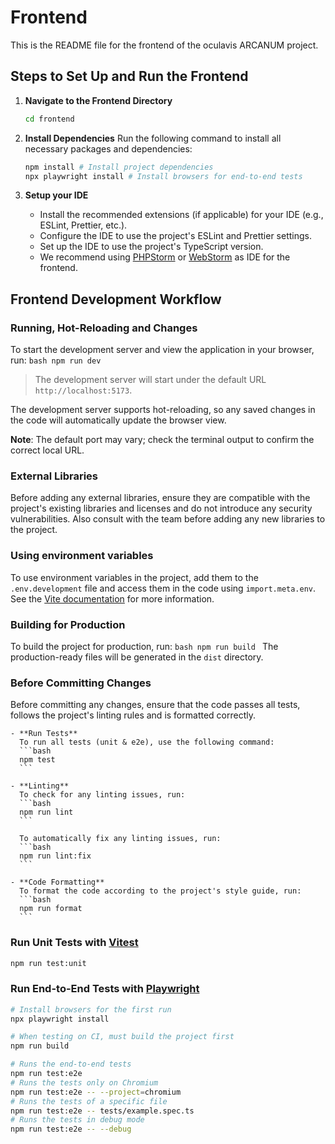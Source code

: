 # Frontend
This is the README file for the frontend of the oculavis ARCANUM project.

## Steps to Set Up and Run the Frontend
1. **Navigate to the Frontend Directory**
   ```bash
   cd frontend
   ```

2. **Install Dependencies**
   Run the following command to install all necessary packages and dependencies:
   ```bash
   npm install # Install project dependencies
   npx playwright install # Install browsers for end-to-end tests
   ```

3. **Setup your IDE**
    - Install the recommended extensions (if applicable) for your IDE (e.g., ESLint, Prettier, etc.).
    - Configure the IDE to use the project's ESLint and Prettier settings.
    - Set up the IDE to use the project's TypeScript version.
    - We recommend using [PHPStorm](https://www.jetbrains.com/phpstorm/) or [WebStorm](https://www.jetbrains.com/webstorm/) as IDE for the frontend.

## Frontend Development Workflow

### Running, Hot-Reloading and Changes
  To start the development server and view the application in your browser, run:
    ```bash
    npm run dev
    ```
  > The development server will start under the default URL `http://localhost:5173`.

  The development server supports hot-reloading, so any saved changes in the code will automatically update the browser view.

  **Note**: The default port may vary; check the terminal output to confirm the correct local URL.

### External Libraries
Before adding any external libraries, ensure they are compatible with the project's existing libraries and licenses and do not introduce any security vulnerabilities.
Also consult with the team before adding any new libraries to the project.

### Using environment variables
  To use environment variables in the project, add them to the `.env.development` file and access them in the code using `import.meta.env`.
  See the [Vite documentation](https://vite.dev/guide/env-and-mode) for more information.

### Building for Production
  To build the project for production, run:
    ```bash
    npm run build
    ```
  The production-ready files will be generated in the `dist` directory.

### Before Committing Changes
  Before committing any changes, ensure that the code passes all tests, follows the project's linting rules and is formatted correctly.

    - **Run Tests**
      To run all tests (unit & e2e), use the following command:
      ```bash
      npm test
      ```

    - **Linting**
      To check for any linting issues, run:
      ```bash
      npm run lint
      ```

      To automatically fix any linting issues, run:
      ```bash
      npm run lint:fix
      ```

    - **Code Formatting**
      To format the code according to the project's style guide, run:
      ```bash
      npm run format
      ```

### Run Unit Tests with [Vitest](https://vitest.dev/)

```sh
npm run test:unit
```

### Run End-to-End Tests with [Playwright](https://playwright.dev)

```sh
# Install browsers for the first run
npx playwright install

# When testing on CI, must build the project first
npm run build

# Runs the end-to-end tests
npm run test:e2e
# Runs the tests only on Chromium
npm run test:e2e -- --project=chromium
# Runs the tests of a specific file
npm run test:e2e -- tests/example.spec.ts
# Runs the tests in debug mode
npm run test:e2e -- --debug
```
